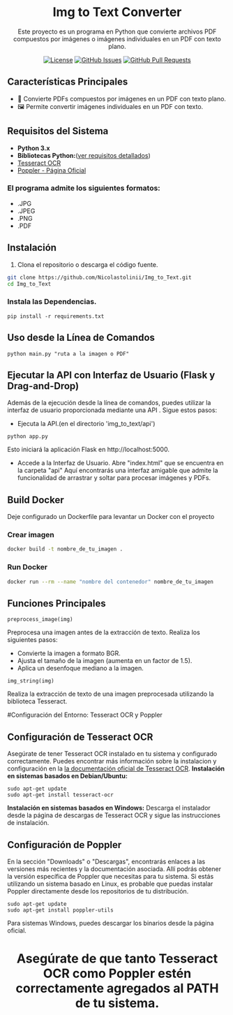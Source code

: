 <div align="center">

# Img to Text Converter

Este proyecto es un programa en Python que convierte archivos PDF compuestos por imágenes o imágenes individuales en un PDF con texto plano.

[![License](https://img.shields.io/badge/License-MIT-blue.svg)](LICENSE)
[![GitHub Issues](https://img.shields.io/github/issues/Nicolastolinii/Img_to_Text)](https://github.com/Nicolastolinii/Img_to_Text/issues)
[![GitHub Pull Requests](https://img.shields.io/github/issues-pr/Nicolastolinii/Img_to_Text)](https://github.com/Nicolastolinii/Img_to_Text/pulls)

</div>

## Características Principales

- 📄 Convierte PDFs compuestos por imágenes en un PDF con texto plano.
- 🖼️ Permite convertir imágenes individuales en un PDF con texto.

## Requisitos del Sistema

- **Python 3.x**
- **Bibliotecas Python:**([ver requisitos detallados](requirements.txt))
- [Tesseract OCR](https://github.com/tesseract-ocr/tesseract)
- [Poppler - Página Oficial](https://poppler.freedesktop.org/)
### El programa admite los siguientes formatos:
- .JPG
- .JPEG
- .PNG
- .PDF
  
## Instalación

1. Clona el repositorio o descarga el código fuente.

```bash
git clone https://github.com/Nicolastolinii/Img_to_Text.git
cd Img_to_Text
```
### Instala las Dependencias.
```
pip install -r requirements.txt
```
## Uso desde la Línea de Comandos
```
python main.py "ruta a la imagen o PDF"
```
## Ejecutar la API con Interfaz de Usuario (Flask y Drag-and-Drop)

Además de la ejecución desde la línea de comandos, puedes utilizar la interfaz de usuario proporcionada mediante una API . Sigue estos pasos:

- Ejecuta la API.(en el directorio 'img_to_text/api')
```
python app.py
```
 Esto iniciará la aplicación Flask en http://localhost:5000.
- Accede a la Interfaz de Usuario.
 Abre "index.html" que se encuentra en la carpeta "api" Aquí encontrarás una interfaz amigable que admite la funcionalidad de arrastrar y soltar para procesar imágenes y PDFs.

## Build Docker
  Deje configurado un Dockerfile para levantar un Docker con el proyecto
### Crear imagen
```bash
docker build -t nombre_de_tu_imagen .
```
### Run Docker
```bash
docker run --rm --name "nombre del contenedor" nombre_de_tu_imagen

```

## Funciones Principales
```
preprocess_image(img)
```
Preprocesa una imagen antes de la extracción de texto. Realiza los siguientes pasos:

- Convierte la imagen a formato BGR.
- Ajusta el tamaño de la imagen (aumenta en un factor de 1.5).
- Aplica un desenfoque mediano a la imagen.
```
img_string(img)
```
Realiza la extracción de texto de una imagen preprocesada utilizando la biblioteca Tesseract.

#Configuración del Entorno: Tesseract OCR y Poppler
## Configuración de Tesseract OCR
Asegúrate de tener Tesseract OCR instalado en tu sistema y configurado correctamente. Puedes encontrar más información sobre la instalacion y configuración en la [la documentación oficial de Tesseract OCR](https://github.com/tesseract-ocr/tesseract).
**Instalación en sistemas basados en Debian/Ubuntu:**
```
sudo apt-get update
sudo apt-get install tesseract-ocr
```
**Instalación en sistemas basados en Windows:**
Descarga el instalador desde la página de descargas de Tesseract OCR y sigue las instrucciones de instalación.
## Configuración de Poppler
En la sección "Downloads" o "Descargas", encontrarás enlaces a las versiones más recientes y la documentación asociada. Allí podrás obtener la versión específica de Poppler que necesitas para tu sistema. Si estás utilizando un sistema basado en Linux, es probable que puedas instalar Poppler directamente desde los repositorios de tu distribución.
```
sudo apt-get update
sudo apt-get install poppler-utils
```
Para sistemas Windows, puedes descargar los binarios desde la página oficial.


<div align="center">

  
  # Asegúrate de que tanto Tesseract OCR como Poppler estén correctamente agregados al PATH de tu sistema.
  
</div>



